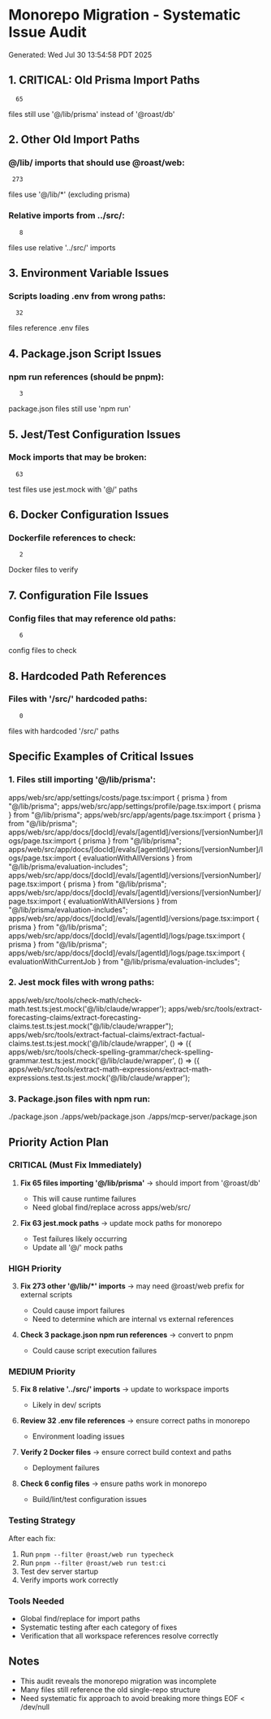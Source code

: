 # Monorepo Migration - Systematic Issue Audit

Generated: Wed Jul 30 13:54:58 PDT 2025

## 1. CRITICAL: Old Prisma Import Paths

      65
files still use '@/lib/prisma' instead of '@roast/db'

## 2. Other Old Import Paths

### @/lib/ imports that should use @roast/web:
     273
files use '@/lib/*' (excluding prisma)

### Relative imports from ../src/:
       8
files use relative '../src/' imports

## 3. Environment Variable Issues

### Scripts loading .env from wrong paths:
      32
files reference .env files

## 4. Package.json Script Issues

### npm run references (should be pnpm):
       3
package.json files still use 'npm run'

## 5. Jest/Test Configuration Issues

### Mock imports that may be broken:
      63
test files use jest.mock with '@/' paths

## 6. Docker Configuration Issues

### Dockerfile references to check:
       2
Docker files to verify

## 7. Configuration File Issues

### Config files that may reference old paths:
       6
config files to check

## 8. Hardcoded Path References

### Files with '/src/' hardcoded paths:
       0
files with hardcoded '/src/' paths


## Specific Examples of Critical Issues

### 1. Files still importing '@/lib/prisma':
apps/web/src/app/settings/costs/page.tsx:import { prisma } from "@/lib/prisma";
apps/web/src/app/settings/profile/page.tsx:import { prisma } from "@/lib/prisma";
apps/web/src/app/agents/page.tsx:import { prisma } from "@/lib/prisma";
apps/web/src/app/docs/[docId]/evals/[agentId]/versions/[versionNumber]/logs/page.tsx:import { prisma } from "@/lib/prisma";
apps/web/src/app/docs/[docId]/evals/[agentId]/versions/[versionNumber]/logs/page.tsx:import { evaluationWithAllVersions } from "@/lib/prisma/evaluation-includes";
apps/web/src/app/docs/[docId]/evals/[agentId]/versions/[versionNumber]/page.tsx:import { prisma } from "@/lib/prisma";
apps/web/src/app/docs/[docId]/evals/[agentId]/versions/[versionNumber]/page.tsx:import { evaluationWithAllVersions } from "@/lib/prisma/evaluation-includes";
apps/web/src/app/docs/[docId]/evals/[agentId]/versions/page.tsx:import { prisma } from "@/lib/prisma";
apps/web/src/app/docs/[docId]/evals/[agentId]/logs/page.tsx:import { prisma } from "@/lib/prisma";
apps/web/src/app/docs/[docId]/evals/[agentId]/logs/page.tsx:import { evaluationWithCurrentJob } from "@/lib/prisma/evaluation-includes";

### 2. Jest mock files with wrong paths:
apps/web/src/tools/check-math/check-math.test.ts:jest.mock('@/lib/claude/wrapper');
apps/web/src/tools/extract-forecasting-claims/extract-forecasting-claims.test.ts:jest.mock("@/lib/claude/wrapper");
apps/web/src/tools/extract-factual-claims/extract-factual-claims.test.ts:jest.mock('@/lib/claude/wrapper', () => ({
apps/web/src/tools/check-spelling-grammar/check-spelling-grammar.test.ts:jest.mock('@/lib/claude/wrapper', () => ({
apps/web/src/tools/extract-math-expressions/extract-math-expressions.test.ts:jest.mock('@/lib/claude/wrapper');

### 3. Package.json files with npm run:
./package.json
./apps/web/package.json
./apps/mcp-server/package.json


## Priority Action Plan

### CRITICAL (Must Fix Immediately)
1. **Fix 65 files importing '@/lib/prisma'** → should import from '@roast/db'
   - This will cause runtime failures
   - Need global find/replace across apps/web/src/

2. **Fix 63 jest.mock paths** → update mock paths for monorepo
   - Test failures likely occurring
   - Update all '@/' mock paths

### HIGH Priority  
3. **Fix 273 other '@/lib/*' imports** → may need @roast/web prefix for external scripts
   - Could cause import failures
   - Need to determine which are internal vs external references

4. **Check 3 package.json npm run references** → convert to pnpm
   - Could cause script execution failures

### MEDIUM Priority
5. **Fix 8 relative '../src/' imports** → update to workspace imports
   - Likely in dev/ scripts

6. **Review 32 .env file references** → ensure correct paths in monorepo
   - Environment loading issues

7. **Verify 2 Docker files** → ensure correct build context and paths
   - Deployment failures

8. **Check 6 config files** → ensure paths work in monorepo
   - Build/lint/test configuration issues

### Testing Strategy
After each fix:
1. Run `pnpm --filter @roast/web run typecheck`
2. Run `pnpm --filter @roast/web run test:ci`  
3. Test dev server startup
4. Verify imports work correctly

### Tools Needed
- Global find/replace for import paths
- Systematic testing after each category of fixes
- Verification that all workspace references resolve correctly

## Notes
- This audit reveals the monorepo migration was incomplete
- Many files still reference the old single-repo structure
- Need systematic fix approach to avoid breaking more things
EOF < /dev/null